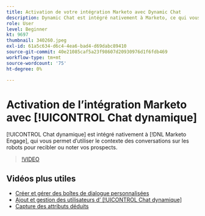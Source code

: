 ```yaml
---
title: Activation de votre intégration Marketo avec Dynamic Chat
description: Dynamic Chat est intégré nativement à Marketo, ce qui vous permet d’utiliser le contexte des conversations sur les chatterbots pour recibler ou noter vos prospects.
role: User
level: Beginner
kt: 9697
thumbnail: 340260.jpeg
exl-id: 61a5c634-d6c4-4ea6-bad4-d69dabc89410
source-git-commit: 40e21085caf5a23f98607d20930976d1f6fdb469
workflow-type: tm+mt
source-wordcount: '75'
ht-degree: 0%

---
```


# Activation de l’intégration Marketo avec [!UICONTROL Chat dynamique]

[!UICONTROL Chat dynamique]  est intégré nativement à [!DNL Marketo Engage], qui vous permet d’utiliser le contexte des conversations sur les robots pour recibler ou noter vos prospects.

>[!VIDEO](https://video.tv.adobe.com/v/340260/?quality=12&learn=on)

## Vidéos plus utiles

* [Créer et gérer des boîtes de dialogue personnalisées](dialogue-management.md)
* [Ajout et gestion des utilisateurs d’ [!UICONTROL Chat dynamique] ](user-management.md)
* [Capture des attributs déduits](capture-inferred-attributes.md)
